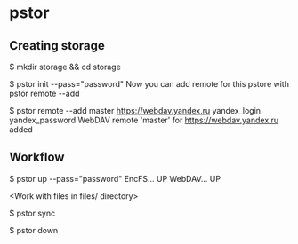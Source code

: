 pstor
=====

Creating storage
--------------------

$ mkdir storage && cd storage

$ pstor init --pass="password"
Now you can add remote for this pstore with
  pstor remote --add

$ pstor remote --add master https://webdav.yandex.ru yandex_login yandex_password
WebDAV remote 'master' for https://webdav.yandex.ru added

Workflow
--------------------

$ pstor up --pass="password"
EncFS...  UP
WebDAV...  UP

<Work with files in files/ directory>

$ pstor sync

$ pstor down

